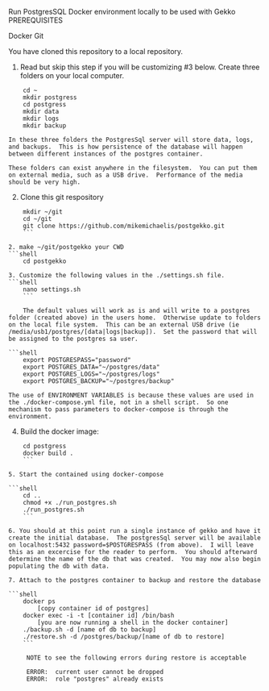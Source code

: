 Run PostgresSQL Docker environment locally to be used with Gekko
PREREQUISITES

Docker
Git

You have cloned this repository to a local repository.

1. Read but skip this step if you will be customizing #3 below.
    Create three folders on your local computer.
```shell
    cd ~
    mkdir postgress
    cd postgress
    mkdir data
    mkdir logs
    mkdir backup
```
    In these three folders the PostgresSql server will store data, logs, and backups.  This is how persistence of the database will happen between different instances of the postgres container.

    These folders can exist anywhere in the filesystem.  You can put them on external media, such as a USB drive.  Performance of the media should be very high.

2. Clone this git respository
```shell
    mkdir ~/git
    cd ~/git
    git clone https://github.com/mikemichaelis/postgekko.git
    ```

2. make ~/git/postgekko your CWD
```shell
    cd postgekko

3. Customize the following values in the ./settings.sh file.
```shell
    nano settings.sh
    ```
    
    The default values will work as is and will write to a postgres folder (created above) in the users home.  Otherwise update to folders on the local file system.  This can be an external USB drive (ie /media/usb1/postgres/[data|logs|backup]).  Set the password that will be assigned to the postgres sa user.

```shell
    export POSTGRESPASS="password"
    export POSTGRES_DATA="~/postgres/data"  
    export POSTGRES_LOGS="~/postgres/logs"
    export POSTGRES_BACKUP="~/postgres/backup"
```

    The use of ENVIRONMENT VARIABLES is because these values are used in the ./docker-compose.yml file, not in a shell script.  So one mechanism to pass parameters to docker-compose is through the environment.

4. Build the docker image:

```shell
    cd postgress
    docker build .
    ```

5. Start the contained using docker-compose

```shell
    cd ..
    chmod +x ./run_postgres.sh
    ./run_postgres.sh
    ```

6. You should at this point run a single instance of gekko and have it create the initial database.  The postgresSql server will be available on localhost:5432 password=$POSTGRESPASS (from above).  I will leave this as an excercise for the reader to perform.  You should afterward determine the name of the db that was created.  You may now also begin populating the db with data.

7. Attach to the postgres container to backup and restore the database

```shell
    docker ps
        [copy container id of postgres]
    docker exec -i -t [container id] /bin/bash
        [you are now running a shell in the docker container]
    ./backup.sh -d [name of db to backup]
    ./restore.sh -d /postgres/backup/[name of db to restore]
    ```
     
     NOTE to see the following errors during restore is acceptable
     
     ERROR:  current user cannot be dropped
     ERROR:  role "postgres" already exists

    